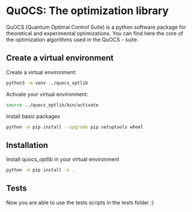 # QuOCS: The optimization library
QuOCS (Quantum Optimal Control Suite) is a python software package for theoretical and experimental optimizations.
You can find here the core of the optimization algorithms used in the QuOCS - suite.
## Create a virtual environment
Create a virtual environment:
```bash
python3 -m venv ../quocs_optlib
```
Activate your virtual environment:
```bash
source ../quocs_optlib/bin/activate
```
Install basic packages
```bash
python -m pip install --upgrade pip setuptools wheel
```
## Installation
Install quocs_optlib in your virtual environment
```bash
python -m pip install -e .
```

## Tests
Now you are able to use the tests scripts in the tests folder
:)

